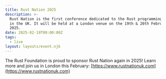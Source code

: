 ```yaml
---
title: Rust Nation 2025
description: >-
  Rust Nation is the first conference dedicated to the Rust programming language
  in the UK. It will be held at a London venue on the 19th & 20th February,
  2025.
date: 2025-02-19T00:00:00Z
tags:
  - live
layout: layouts/event.njk
---
```

The Rust Foundation is proud to sponsor Rust Nation again in 2025! Learn more and join us in London this February: [https://www.rustnationuk.com](https://www.rustnationuk.com)